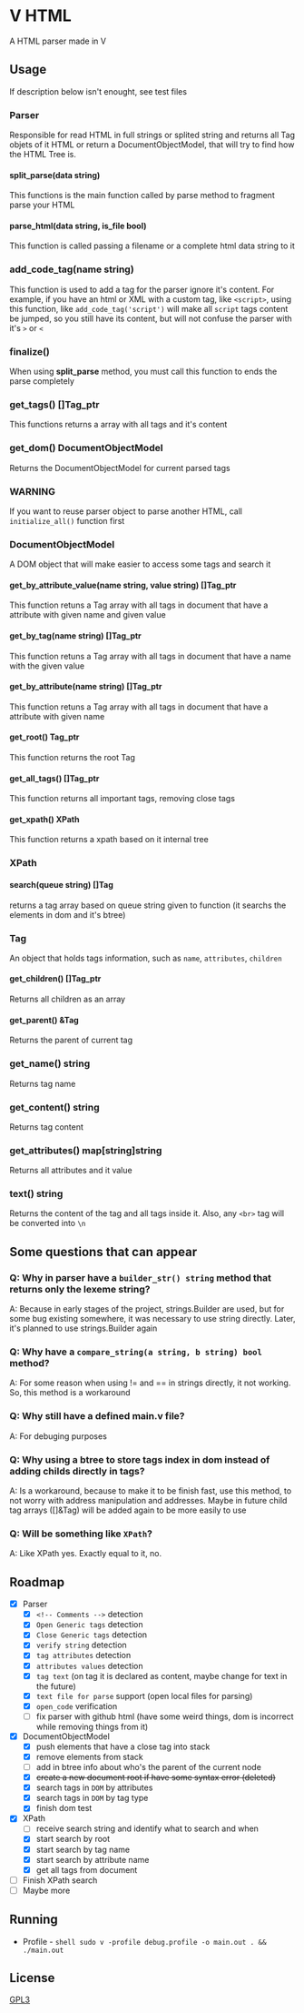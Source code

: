 # V HTML

A HTML parser made in V

## Usage

If description below isn't enought, see test files

### Parser

Responsible for read HTML in full strings or splited string and returns all Tag objets of it HTML or return a DocumentObjectModel, that will try to find how the HTML Tree is.

#### split_parse(data string)
This functions is the main function called by parse method to fragment parse your HTML

#### parse_html(data string, is_file bool)
This function is called passing a filename or a complete html data string to it

### add_code_tag(name string)
This function is used to add a tag for the parser ignore it's content. For example, if you have an html or XML with a custom tag, like `<script>`, using this function, like `add_code_tag('script')` will make all `script` tags content be jumped, so you still have its content, but will not confuse the parser with it's `>` or `<`

### finalize()
When using **split_parse** method, you must call this function to ends the parse completely

### get_tags() []Tag_ptr
This functions returns a array with all tags and it's content

### get_dom() DocumentObjectModel
Returns the DocumentObjectModel for current parsed tags

### WARNING
If you want to reuse parser object to parse another HTML, call `initialize_all()` function first

### DocumentObjectModel

A DOM object that will make easier to access some tags and search it

#### get_by_attribute_value(name string, value string) []Tag_ptr
This function retuns a Tag array with all tags in document that have a attribute with given name and given value

#### get_by_tag(name string) []Tag_ptr
This function retuns a Tag array with all tags in document that have a name with the given value

#### get_by_attribute(name string) []Tag_ptr
This function retuns a Tag array with all tags in document that have a attribute with given name

#### get_root() Tag_ptr
This function returns the root Tag

#### get_all_tags() []Tag_ptr
This function returns all important tags, removing close tags

#### get_xpath() XPath
This function returns a xpath based on it internal tree

### XPath

#### search(queue string) []Tag
returns a tag array based on queue string given to function (it searchs the elements in dom and it's btree)

### Tag

An object that holds tags information, such as `name`, `attributes`, `children`

#### get_children() []Tag_ptr
Returns all children as an array

#### get_parent() &Tag
Returns the parent of current tag

### get_name() string
Returns tag name

### get_content() string
Returns tag content

### get_attributes() map[string]string
Returns all attributes and it value

### text() string
Returns the content of the tag and all tags inside it. Also, any `<br>` tag will be converted into `\n`

## Some questions that can appear

### Q: Why in parser have a `builder_str() string` method that returns only the lexeme string?
    
A: Because in early stages of the project, strings.Builder are used, but for some bug existing somewhere, it was necessary to use string directly. Later, it's planned to use strings.Builder again

### Q: Why have a `compare_string(a string, b string) bool` method?

A: For some reason when using != and == in strings directly, it not working. So, this method is a workaround

### Q: Why still have a defined main.v file?

A: For debuging purposes

### Q: Why using a btree to store tags index in dom instead of adding childs directly in tags?

A: Is a workaround, because to make it to be finish fast, use this method, to not worry with address manipulation and addresses. Maybe in future child tag arrays ([]&Tag) will be added again to be more easily to use

### Q: Will be something like `XPath`?

A: Like XPath yes. Exactly equal to it, no.

## Roadmap
- [x] Parser
  - [x] `<!-- Comments -->` detection
  - [x] `Open Generic tags` detection
  - [x] `Close Generic tags` detection
  - [x] `verify string` detection
  - [x] `tag attributes` detection
  - [x] `attributes values` detection
  - [x] `tag text` (on tag it is declared as content, maybe change for text in the future)
  - [x] `text file for parse` support (open local files for parsing)
  - [x] `open_code` verification
  - [ ] fix parser with github html (have some weird things, dom is incorrect while removing things from it)
- [x] DocumentObjectModel
  - [x] push elements that have a close tag into stack
  - [x] remove elements from stack
  - [ ] add in btree info about who's the parent of the current node
  - [x] ~~create a new document root if have some syntax error (deleted)~~
  - [x] search tags in `DOM` by attributes
  - [x] search tags in `DOM` by tag type
  - [x] finish dom test
- [x] XPath
  - [ ] receive search string and identify what to search and when
  - [x] start search by root
  - [x] start search by tag name
  - [x] start search by attribute name
  - [x] get all tags from document
- [ ] Finish XPath search
- [ ] Maybe more

## Running
* Profile - ```shell sudo v -profile debug.profile -o main.out . && ./main.out ```

## License
[GPL3](LICENSE)
